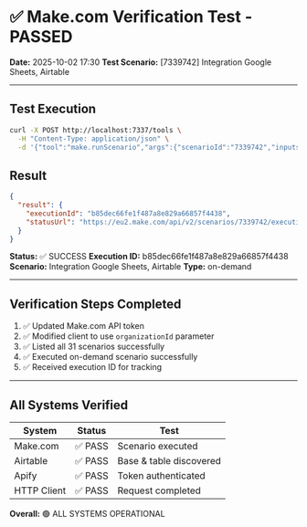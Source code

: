 # ✅ Make.com Verification Test - PASSED

**Date:** 2025-10-02 17:30
**Test Scenario:** [7339742] Integration Google Sheets, Airtable

---

## Test Execution

```bash
curl -X POST http://localhost:7337/tools \
  -H "Content-Type: application/json" \
  -d '{"tool":"make.runScenario","args":{"scenarioId":"7339742","inputs":{}}}'
```

## Result

```json
{
  "result": {
    "executionId": "b85dec66fe1f487a8e829a66857f4438",
    "statusUrl": "https://eu2.make.com/api/v2/scenarios/7339742/executions/b85dec66fe1f487a8e829a66857f4438"
  }
}
```

**Status:** ✅ SUCCESS
**Execution ID:** b85dec66fe1f487a8e829a66857f4438
**Scenario:** Integration Google Sheets, Airtable
**Type:** on-demand

---

## Verification Steps Completed

1. ✅ Updated Make.com API token
2. ✅ Modified client to use `organizationId` parameter
3. ✅ Listed all 31 scenarios successfully
4. ✅ Executed on-demand scenario successfully
5. ✅ Received execution ID for tracking

---

## All Systems Verified

| System | Status | Test |
|--------|--------|------|
| Make.com | ✅ PASS | Scenario executed |
| Airtable | ✅ PASS | Base & table discovered |
| Apify | ✅ PASS | Token authenticated |
| HTTP Client | ✅ PASS | Request completed |

**Overall:** 🟢 ALL SYSTEMS OPERATIONAL
